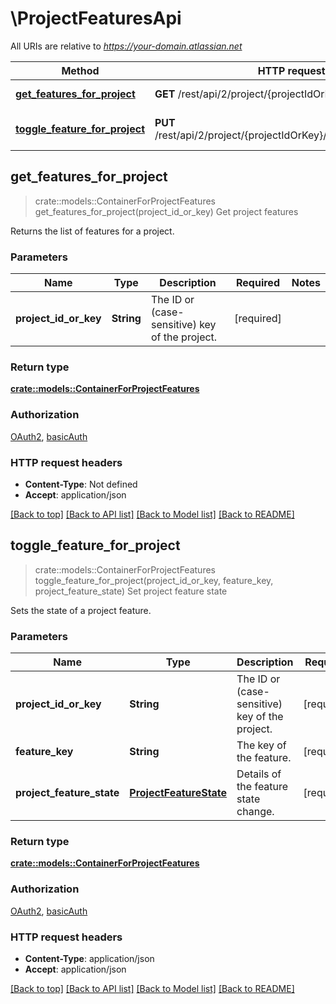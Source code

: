 # \ProjectFeaturesApi

All URIs are relative to *https://your-domain.atlassian.net*

Method | HTTP request | Description
------------- | ------------- | -------------
[**get_features_for_project**](ProjectFeaturesApi.md#get_features_for_project) | **GET** /rest/api/2/project/{projectIdOrKey}/features | Get project features
[**toggle_feature_for_project**](ProjectFeaturesApi.md#toggle_feature_for_project) | **PUT** /rest/api/2/project/{projectIdOrKey}/features/{featureKey} | Set project feature state



## get_features_for_project

> crate::models::ContainerForProjectFeatures get_features_for_project(project_id_or_key)
Get project features

Returns the list of features for a project.

### Parameters


Name | Type | Description  | Required | Notes
------------- | ------------- | ------------- | ------------- | -------------
**project_id_or_key** | **String** | The ID or (case-sensitive) key of the project. | [required] |

### Return type

[**crate::models::ContainerForProjectFeatures**](ContainerForProjectFeatures.md)

### Authorization

[OAuth2](../README.md#OAuth2), [basicAuth](../README.md#basicAuth)

### HTTP request headers

- **Content-Type**: Not defined
- **Accept**: application/json

[[Back to top]](#) [[Back to API list]](../README.md#documentation-for-api-endpoints) [[Back to Model list]](../README.md#documentation-for-models) [[Back to README]](../README.md)


## toggle_feature_for_project

> crate::models::ContainerForProjectFeatures toggle_feature_for_project(project_id_or_key, feature_key, project_feature_state)
Set project feature state

Sets the state of a project feature.

### Parameters


Name | Type | Description  | Required | Notes
------------- | ------------- | ------------- | ------------- | -------------
**project_id_or_key** | **String** | The ID or (case-sensitive) key of the project. | [required] |
**feature_key** | **String** | The key of the feature. | [required] |
**project_feature_state** | [**ProjectFeatureState**](ProjectFeatureState.md) | Details of the feature state change. | [required] |

### Return type

[**crate::models::ContainerForProjectFeatures**](ContainerForProjectFeatures.md)

### Authorization

[OAuth2](../README.md#OAuth2), [basicAuth](../README.md#basicAuth)

### HTTP request headers

- **Content-Type**: application/json
- **Accept**: application/json

[[Back to top]](#) [[Back to API list]](../README.md#documentation-for-api-endpoints) [[Back to Model list]](../README.md#documentation-for-models) [[Back to README]](../README.md)

